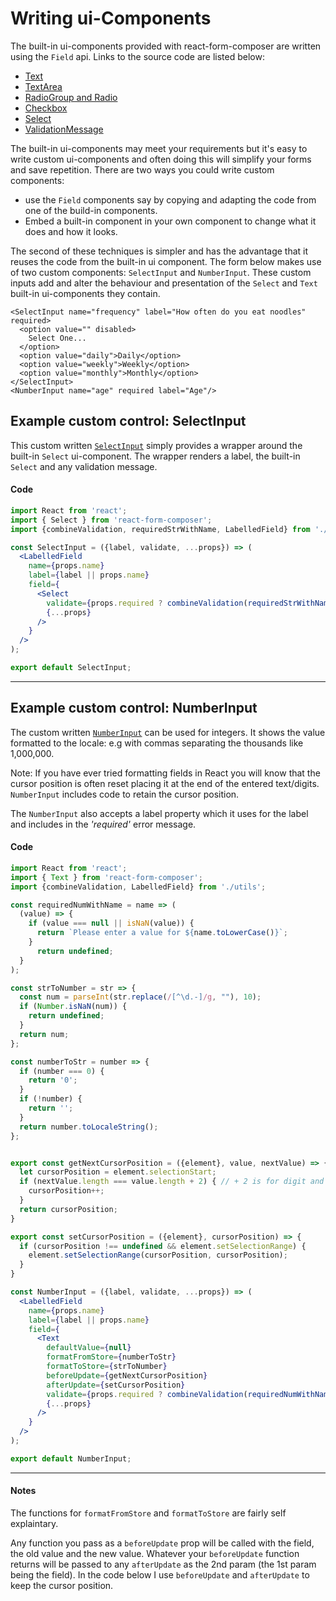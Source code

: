 # Writing ui-Components

The built-in ui-components provided with react-form-composer are written using the `Field` api. Links to the source code are listed below:

* [Text](https://github.com/chrisfield/react-form-composer/blob/master/packages/react-form-composer/src/ui-components/text.js)
* [TextArea](https://github.com/chrisfield/react-form-composer/blob/master/packages/react-form-composer/src/ui-components/text-area.js)
* [RadioGroup and Radio](https://github.com/chrisfield/react-form-composer/blob/master/packages/react-form-composer/src/ui-components/radio.js)
* [Checkbox](https://github.com/chrisfield/react-form-composer/blob/master/packages/react-form-composer/src/ui-components/checkbox.js)
* [Select](https://github.com/chrisfield/react-form-composer/blob/master/packages/react-form-composer/src/ui-components/select.js)
* [ValidationMessage](https://github.com/chrisfield/react-form-composer/blob/master/packages/react-form-composer/src/ui-components/validation-message.js)

The built-in ui-components may meet your requirements but it's easy to write custom ui-components and often doing this will simplify your forms and save repetition. There are two ways you could write custom components:
* use the `Field` components say by copying and adapting the code from one of the build-in components.
* Embed a built-in component in your own component to change what it does and how it looks. 

The second of these techniques is simpler and has the advantage that it reuses the code from the built-in ui component. The form below makes use of two custom components: `SelectInput` and `NumberInput`. These custom inputs add and alter the behaviour and presentation of the `Select` and `Text` built-in ui-components they contain.

```
<SelectInput name="frequency" label="How often do you eat noodles" required>
  <option value="" disabled>
    Select One...
  </option>
  <option value="daily">Daily</option>
  <option value="weekly">Weekly</option>
  <option value="monthly">Monthly</option>
</SelectInput>
<NumberInput name="age" required label="Age"/>
```
<!-- STORY -->

## Example custom control: SelectInput
This custom written [`SelectInput`](https://github.com/chrisfield/react-form-composer/blob/master/stories/ui-components/select-input.jsx) simply provides a wrapper around the built-in `Select` ui-component. The wrapper renders a label, the built-in `Select` and any validation message.

#### Code
```jsx
import React from 'react';
import { Select } from 'react-form-composer';
import {combineValidation, requiredStrWithName, LabelledField} from './utils';

const SelectInput = ({label, validate, ...props}) => (
  <LabelledField
    name={props.name}
    label={label || props.name}
    field={
      <Select
        validate={props.required ? combineValidation(requiredStrWithName(label || props.name), validate): validate}
        {...props}
      />
    }
  />
);

export default SelectInput;
```

---
## Example custom control: NumberInput
The custom written [`NumberInput`](https://github.com/chrisfield/react-form-composer/blob/master/stories/ui-components/number-input.jsx) can be used for integers. It shows the value formatted to the locale: e.g with commas separating the thousands like 1,000,000.

Note: If you have ever tried formatting fields in React you will know that the cursor position is often reset placing it at the end of the entered text/digits. `NumberInput` includes code to retain the cursor position.

The `NumberInput` also accepts a label property which it uses for the label and includes in the *'required'* error message.

#### Code
```jsx
import React from 'react';
import { Text } from 'react-form-composer';
import {combineValidation, LabelledField} from './utils';

const requiredNumWithName = name => (
  (value) => {
    if (value === null || isNaN(value)) {
      return `Please enter a value for ${name.toLowerCase()}`;
    }
      return undefined;
  }
);

const strToNumber = str => {
  const num = parseInt(str.replace(/[^\d.-]/g, ""), 10);
  if (Number.isNaN(num)) {
    return undefined;
  }
  return num;
};

const numberToStr = number => {
  if (number === 0) {
    return '0';
  }
  if (!number) {
    return '';
  }
  return number.toLocaleString();
};


export const getNextCursorPosition = ({element}, value, nextValue) => {
  let cursorPosition = element.selectionStart;
  if (nextValue.length === value.length + 2) { // + 2 is for digit and comma
    cursorPosition++;
  }
  return cursorPosition;
}

export const setCursorPosition = ({element}, cursorPosition) => {
  if (cursorPosition !== undefined && element.setSelectionRange) {
    element.setSelectionRange(cursorPosition, cursorPosition);
  }  
}

const NumberInput = ({label, validate, ...props}) => (
  <LabelledField
    name={props.name}
    label={label || props.name}
    field={
      <Text
        defaultValue={null}
        formatFromStore={numberToStr}
        formatToStore={strToNumber}
        beforeUpdate={getNextCursorPosition}
        afterUpdate={setCursorPosition}
        validate={props.required ? combineValidation(requiredNumWithName(label || props.name), validate): validate}
        {...props}
      />
    }
  />
);

export default NumberInput;
```
---

#### Notes

The functions for `formatFromStore` and `formatToStore` are fairly self explaintary. 

Any function you pass as a `beforeUpdate` prop will be called with the field, the old value and the new value. Whatever your `beforeUpdate` function returns will be passed to any `afterUpdate` as the 2nd param (the 1st param being the field). In the code below I use `beforeUpdate` and `afterUpdate` to keep the cursor position.

